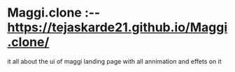 # Maggi.clone  :-- https://tejaskarde21.github.io/Maggi.clone/
it all about the ui of maggi landing page with all annimation and effets on it
